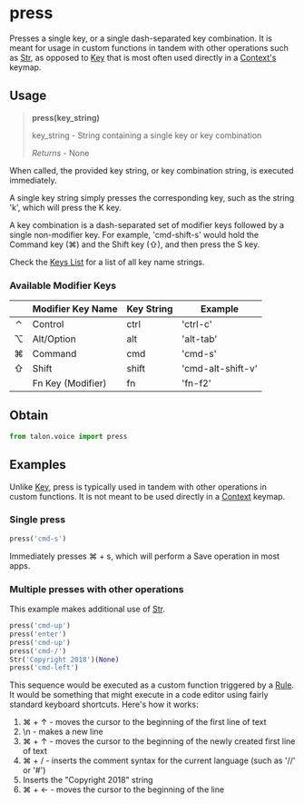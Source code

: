 # press

Presses a single key, or a single dash-separated key combination. It is meant for usage in custom functions in tandem with other operations such as [Str](Str.md), as opposed to [Key](Key.md) that is most often used directly in a [Context's](Context.md) keymap.


## Usage

> **press(key_string)**
>
> key_string - String containing a single key or key combination
>
> *Returns* - None

When called, the provided key string, or key combination string, is executed immediately.

A single key string simply presses the corresponding key, such as the string 'k', which will press the K key.

A key combination is a dash-separated set of modifier keys followed by a single non-modifier key. For example, 'cmd-shift-s' would hold the Command key (⌘) and the Shift key (⇧), and then press the S key.

Check the [Keys List](KeysList.md) for a list of all key name strings.

### Available Modifier Keys

|     |  Modifier Key Name           |  Key String       |  Example            |
|:---:|------------------------------|-------------------|---------------------|
|  ⌃  |  Control                     |  ctrl             |  'ctrl-c'           |
|  ⌥  |  Alt/Option                  |  alt              |  'alt-tab'          |
|  ⌘  |  Command                     |  cmd              |  'cmd-s'            |
|  ⇧  |  Shift                       |  shift            |  'cmd-alt-shift-v'  |
|     |  Fn Key (Modifier)           |  fn               |  'fn-f2'            |


## Obtain

```python
from talon.voice import press
```


## Examples

Unlike [Key](Key.md), press is typically used in tandem with other operations in custom functions. It is not meant to be used directly in a [Context](Context.md) keymap.

### Single press

```python
press('cmd-s')
```

Immediately presses ⌘ + s, which will perform a Save operation in most apps.

### Multiple presses with other operations

This example makes additional use of [Str](Str.md).

```python
press('cmd-up')
press('enter')
press('cmd-up')
press('cmd-/')
Str('Copyright 2018')(None)
press('cmd-left')
```

This sequence would be executed as a custom function triggered by a [Rule](Rules.md). It would be something that might execute in a code editor using fairly standard keyboard shortcuts. Here's how it works:

1. ⌘ + ↑ - moves the cursor to the beginning of the first line of text
2. \n - makes a new line
3. ⌘ + ↑ - moves the cursor to the beginning of the newly created first line of text
4. ⌘ + / - inserts the comment syntax for the current language (such as '//' or '#')
5. Inserts the "Copyright 2018" string
6. ⌘ + ← - moves the cursor to the beginning of the line
